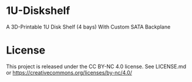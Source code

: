 # 1U-Diskshelf
A 3D-Printable 1U Disk Shelf (4 bays) With Custom SATA Backplane

# License
This project is released under the CC BY-NC 4.0 license. See LICENSE.md or https://creativecommons.org/licenses/by-nc/4.0/
